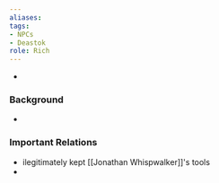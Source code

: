 ```yaml
---
aliases: 
tags: 
- NPCs
- Deastok
role: Rich
---
```


-  

### Background
-  

### Important Relations
- ilegitimately kept [[Jonathan Whispwalker]]'s tools 
- 